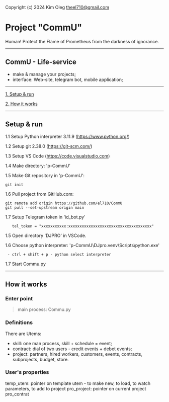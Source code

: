 Copyright (c) 2024 Kim Oleg <theel710@gmail.com>

# Project "CommU"
Human! Protect the Flame of Prometheus from the darkness of ignorance.

---
## CommU - Life-service
 - make & manage your projects;
 - interface: Web-site, telegram bot, mobile application;

---


  [1. Setup & run ](#Setup-&-run)

  [2. How it works ](#How-it-works)


---
## Setup & run
   1.1 Setup Python interpreter 3.11.9 (https://www.python.org/)

   1.2 Setup git 2.38.0 (https://git-scm.com/)

   1.3 Setup VS Code (https://code.visualstudio.com)

   1.4 Make directory: 'p-CommU'

   1.5 Make Git repository in 'p-CommU':
   ```
   git init
   ```
   1.6 Pull project from GitHub.com:
   ```
  git remote add origin https://github.com/el710/CommU
  git pull --set-upstream origin main
   ```
   1.7 Setup Telegram token in 'id_bot.py'
   ```
      tel_token = "xxxxxxxxxxx:xxxxxxxxxxxxxxxxxxxxxxxxxxxxxxxxxxxxx"
   ```
   1.5 Open directory 'DJPRO' in VSCode.

   1.6 Choose python interpreter: 'p-CommU\DJpro\.venv\Scripts\python.exe'
   ```
    - ctrl + shift + p - python select interpreter
   ```
  
   1.7 Start Commu.py
  
 ---
 
## How it works

### Enter point
>main process: Commu.py

### Definitions
There are Utems:
- skill: one man process, skill + schedule = event;
- contract: dial of two users - credit events + debet events;
- project: partners, hired workers, customers, events, contracts, subprojects, budget, store.

### User's properties

temp_utem: pointer on template utem - to make new, to load, to watch parameters, to add to project
pro_project: pointer on current project
pro_contrat